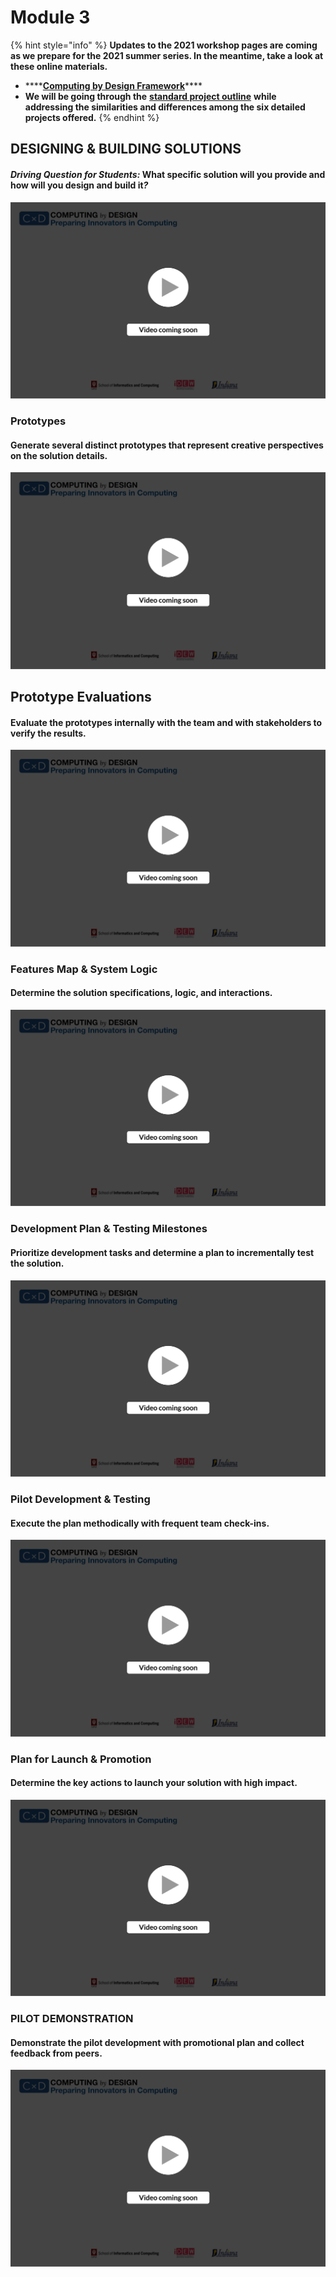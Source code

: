 # Module 3

{% hint style="info" %}
**Updates to the 2021 workshop pages are coming as we prepare for the 2021 summer series. In the meantime, take a look at these online materials.**

* \*\*\*\*[**Computing by Design Framework**](https://docs.idew.org/the-cxd-framework/)\*\*\*\*
* **We will be going through the** [**standard project outline**](https://docs.idew.org/the-cxd-framework/standard-project-outline) **while addressing the similarities and differences among the six detailed projects offered.**
{% endhint %}

## DESIGNING & BUILDING SOLUTIONS

#### _**Driving Question for Students:**_  **What specific solution will you provide and how will you design and build it**_**?**_

![](../.gitbook/assets/vidcoming.png)

### **Prototypes**

#### Generate several distinct prototypes that represent creative perspectives on the solution details.

![](../.gitbook/assets/vidcoming.png)

## **Prototype Evaluations**

#### Evaluate the prototypes internally with the team and with stakeholders to verify the results.

![](../.gitbook/assets/vidcoming.png)

### **Features Map & System Logic**

#### Determine the solution specifications, logic, and interactions.

![](../.gitbook/assets/vidcoming.png)

### **Development Plan & Testing Milestones**

#### Prioritize development tasks and determine a plan to incrementally test the solution.

![](../.gitbook/assets/vidcoming.png)

### **Pilot Development & Testing**

#### Execute the plan methodically with frequent team check-ins.

![](../.gitbook/assets/vidcoming.png)

### **Plan for Launch & Promotion**

#### Determine the key actions to launch your solution with high impact.

![](../.gitbook/assets/vidcoming.png)

### **PILOT DEMONSTRATION**

#### Demonstrate the pilot development with promotional plan and collect feedback from peers.

![](../.gitbook/assets/vidcoming.png)

